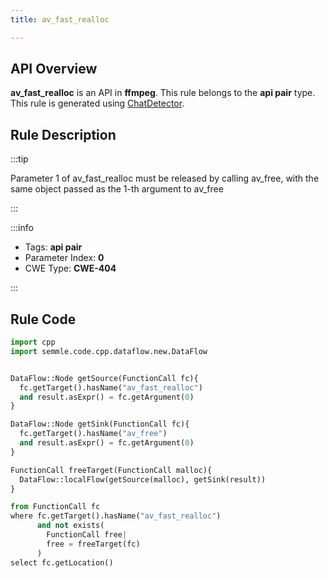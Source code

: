 ```yaml
---
title: av_fast_realloc

---
```



## API Overview
**av_fast_realloc** is an API in **ffmpeg**. This rule belongs to the **api pair** type. This rule is generated using [ChatDetector](../../tools/ChatDetector).
## Rule Description

:::tip

Parameter 1 of av_fast_realloc must be released by calling av_free, with the same object passed as the 1-th argument to av_free

:::

:::info

- Tags: **api pair**
- Parameter Index: **0**
- CWE Type: **CWE-404**

:::

## Rule Code
```python
import cpp
import semmle.code.cpp.dataflow.new.DataFlow


DataFlow::Node getSource(FunctionCall fc){
  fc.getTarget().hasName("av_fast_realloc")
  and result.asExpr() = fc.getArgument(0)
}

DataFlow::Node getSink(FunctionCall fc){
  fc.getTarget().hasName("av_free")
  and result.asExpr() = fc.getArgument(0)
}

FunctionCall freeTarget(FunctionCall malloc){
  DataFlow::localFlow(getSource(malloc), getSink(result))
}

from FunctionCall fc
where fc.getTarget().hasName("av_fast_realloc")
      and not exists(
        FunctionCall free| 
        free = freeTarget(fc)
      )
select fc.getLocation()
```